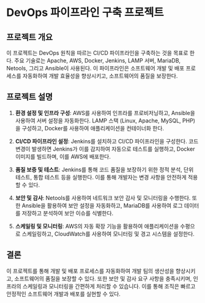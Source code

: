 # DevOps 파이프라인 구축 프로젝트

## 프로젝트 개요

이 프로젝트는 DevOps 원칙을 따르는 CI/CD 파이프라인을 구축하는 것을 목표로 한다. 주요 기술로는 Apache, AWS, Docker, Jenkins, LAMP 서버, MariaDB, Netools, 그리고 Ansible이 사용된다. 이 파이프라인은 소프트웨어 개발 및 배포 프로세스를 자동화하여 개발 효율성을 향상시키고, 소프트웨어의 품질을 보장한다.

## 프로젝트 설명

1. **환경 설정 및 인프라 구성**: AWS를 사용하여 인프라를 프로비저닝하고, Ansible을 사용하여 서버 설정을 자동화한다. LAMP 스택 (Linux, Apache, MySQL, PHP)을 구성하고, Docker를 사용하여 애플리케이션을 컨테이너화 한다.

2. **CI/CD 파이프라인 설정**: Jenkins를 설치하고 CI/CD 파이프라인을 구성한다. 코드 변경이 발생하면 Jenkins가 이를 감지하여 자동으로 테스트를 실행하고, Docker 이미지를 빌드하며, 이를 AWS에 배포한다.

3. **품질 보증 및 테스트**: Jenkins를 통해 코드 품질을 보장하기 위한 정적 분석, 단위 테스트, 통합 테스트 등을 실행한다. 이를 통해 개발자는 변경 사항을 안전하게 적용할 수 있다.

4. **보안 및 감사**: Netools를 사용하여 네트워크 보안 감사 및 모니터링을 수행한다. 또한 Ansible을 활용하여 보안 설정을 자동화하고, MariaDB를 사용하여 로그 데이터를 저장하고 분석하여 보안 이슈를 식별한다.

5. **스케일링 및 모니터링**: AWS의 자동 확장 기능을 활용하여 애플리케이션을 수평으로 스케일링하고, CloudWatch를 사용하여 모니터링 및 경고 시스템을 설정한다.

## 결론

이 프로젝트를 통해 개발 및 배포 프로세스를 자동화하여 개발 팀의 생산성을 향상시키고, 소프트웨어의 품질을 보장할 수 있다. 또한 보안 및 감사 요구 사항을 충족시키며, 인프라의 스케일링과 모니터링을 간편하게 처리할 수 있습니다. 이를 통해 조직은 빠르고 안정적인 소프트웨어 개발과 배포를 실현할 수 있다.
